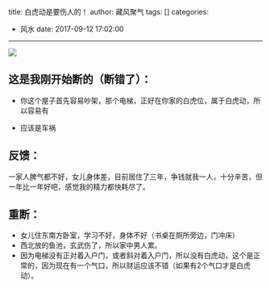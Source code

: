 title: 白虎动是要伤人的！
author: 藏风聚气
tags: []
categories:
  - 风水
date: 2017-09-12 17:02:00
---
![](http://fs-image.pull.net.cn/17-9-12/87050871.jpg!800)



这是我刚开始断的（断错了）：
--------

- 你这个屋子首先容易吵架，那个电梯，正好在你家的白虎位，属于白虎动，所以容易有

- 应该是车祸

反馈：
--------
一家人脾气都不好，女儿身体差，目前居住了三年，争钱就我一人，十分辛苦，但一年比一年好吧，感觉我的精力都快耗尽了。


重断：
--------
- 女儿住东南方卧室，学习不好，身体不好（书桌在厕所旁边，门冲床）
- 西北放的鱼池，玄武伤了，所以家中男人累。
- 因为电梯没有正对着入户门，或者斜对着入户门，所以没有白虎动，这个是正常的，因为现在有一个气口，所以财运应该不错（如果有2个气口才是白虎动）。